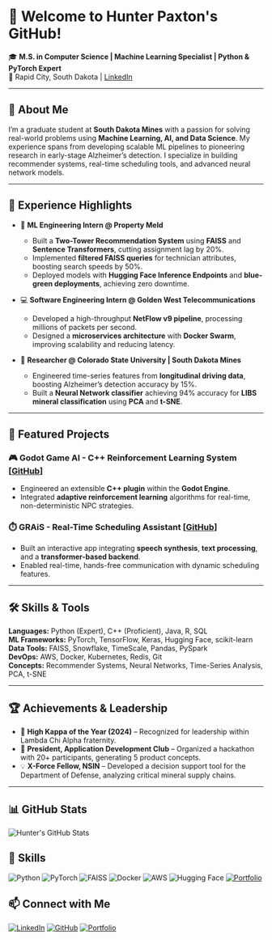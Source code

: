 # 👋 Welcome to Hunter Paxton's GitHub!  
🎓 **M.S. in Computer Science | Machine Learning Specialist | Python & PyTorch Expert**  
📍 Rapid City, South Dakota | [LinkedIn](https://linkedin.com/in/hunter-r-paxton)

---

## 🚀 About Me  
I’m a graduate student at **South Dakota Mines** with a passion for solving real-world problems using **Machine Learning, AI, and Data Science**. My experience spans from developing scalable ML pipelines to pioneering research in early-stage Alzheimer’s detection. I specialize in building recommender systems, real-time scheduling tools, and advanced neural network models.  

---

## 💼 Experience Highlights  
- 🧠 **ML Engineering Intern @ Property Meld**  
   - Built a **Two-Tower Recommendation System** using **FAISS** and **Sentence Transformers**, cutting assignment lag by 20%.  
   - Implemented **filtered FAISS queries** for technician attributes, boosting search speeds by 50%.  
   - Deployed models with **Hugging Face Inference Endpoints** and **blue-green deployments**, achieving zero downtime.  

- 💻 **Software Engineering Intern @ Golden West Telecommunications**  
   - Developed a high-throughput **NetFlow v9 pipeline**, processing millions of packets per second.  
   - Designed a **microservices architecture** with **Docker Swarm**, improving scalability and reducing latency.  

- 🧪 **Researcher @ Colorado State University | South Dakota Mines**  
   - Engineered time-series features from **longitudinal driving data**, boosting Alzheimer’s detection accuracy by 15%.  
   - Built a **Neural Network classifier** achieving 94% accuracy for **LIBS mineral classification** using **PCA** and **t-SNE**.  

---

## 🧩 Featured Projects  
### 🎮 Godot Game AI - C++ Reinforcement Learning System [[GitHub](https://github.com/Hunter174/MLGodotKit)]  
- Engineered an extensible **C++ plugin** within the **Godot Engine**.  
- Integrated **adaptive reinforcement learning** algorithms for real-time, non-deterministic NPC strategies.  

### ⏱️ GRAiS - Real-Time Scheduling Assistant [[GitHub](https://github.com/Hunter174/GRAiS)]  
- Built an interactive app integrating **speech synthesis**, **text processing**, and a **transformer-based backend**.  
- Enabled real-time, hands-free communication with dynamic scheduling features.  

---

## 🛠️ Skills & Tools  
**Languages:** Python (Expert), C++ (Proficient), Java, R, SQL  
**ML Frameworks:** PyTorch, TensorFlow, Keras, Hugging Face, scikit-learn  
**Data Tools:** FAISS, Snowflake, TimeScale, Pandas, PySpark  
**DevOps:** AWS, Docker, Kubernetes, Redis, Git  
**Concepts:** Recommender Systems, Neural Networks, Time-Series Analysis, PCA, t-SNE  

---

## 🏆 Achievements & Leadership  
- 🥇 **High Kappa of the Year (2024)** – Recognized for leadership within Lambda Chi Alpha fraternity.  
- 🎉 **President, Application Development Club** – Organized a hackathon with 20+ participants, generating 5 product concepts.  
- 💡 **X-Force Fellow, NSIN** – Developed a decision support tool for the Department of Defense, analyzing critical mineral supply chains.  

---

## 📊 GitHub Stats
![Hunter's GitHub Stats](https://github-readme-stats.vercel.app/api?username=Hunter174&show_icons=true&theme=radical)

## 🚀 Skills
![Python](https://img.shields.io/badge/Python-Expert-blue?logo=python)
![PyTorch](https://img.shields.io/badge/PyTorch-Deep%20Learning-red?logo=pytorch)
![FAISS](https://img.shields.io/badge/FAISS-Vector%20Search-orange)
![Docker](https://img.shields.io/badge/Docker-Containerization-blue?logo=docker)
![AWS](https://img.shields.io/badge/AWS-Cloud-orange?logo=amazon-aws)
![Hugging Face](https://img.shields.io/badge/Hugging%20Face-Transformers-yellow?logo=huggingface)
[![Portfolio](https://img.shields.io/badge/Portfolio-Projects-green?style=flat&logo=google-chrome)](https://github.com/Hunter174)

## 📫 Connect with Me
[![LinkedIn](https://img.shields.io/badge/LinkedIn-Connect-blue?logo=linkedin)](https://linkedin.com/in/hunter-r-paxton)
[![GitHub](https://img.shields.io/badge/GitHub-Follow-black?logo=github)](https://github.com/Hunter174)
[![Portfolio](https://img.shields.io/badge/Portfolio-Projects-green?style=flat&logo=google-chrome)](https://github.com/Hunter174)
